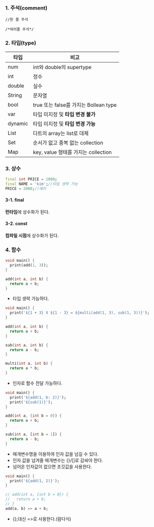 ### 1. 주석(comment)

`//한 줄 주석`

`/*여러줄 주석*/`

### 2. 타입(type)

| 타입    | 비고                                  |
| ------- | ------------------------------------- |
| num     | int와 double의 supertype              |
| int     | 정수                                  |
| double  | 실수                                  |
| String  | 문자열                                |
| bool    | true 또는 false를 가지는 Bollean type |
| var     | 타입 미지정 및 **타입 변경 불가**     |
| dynamic | 타입 미지정 및 **타입 변경 가능**     |
| List    | 다트의 array는 list로 대체            |
| Set     | 순서가 없고 중복 없는 collection      |
| Map     | key, value 형태를 가지는 collection   |

### 3. 상수

```dart
final int PRICE = 1000;
final NAME = 'kim';//타입 생략 가능
PRICE = 2000;//에러
```



#### 3-1. final

**런타임**에 상수화가 된다.

#### 3-2. const

**컴파일 시점**에 상수화가 된다.



### 4. 함수

```dart
void main() {
  print(add(1, 3));
}

add(int a, int b) {
  return a + b;
}
```

* 타입 생략 가능하다.

```dart
void main() {
  print('${1 + 3} X ${1 - 3} = ${multi(add(1, 3), sub(1, 3))}');
}

add(int a, int b) {
  return a + b;
}

sub(int a, int b) {
  return a - b;
}

multi(int a, int b) {
  return a * b;
}
```

* 인자로 함수 전달 가능하다.

``` dart
void main() {
  print('${add(1, b: 2)}');
  print('${sub(1)}');
}

add(int a, {int b = 0}) {
  return a + b;
}

sub(int a, [int b = 1]) {
  return a - b;
}
```

* 매개변수명을 이용하여 인자 값을 넘길 수 있다.
* 인자 값을 넘겨줄 매개변수는 {}/[]로 감싸야 한다.
* 넘어온 인자값이 없으면 초깃값을 사용한다.

```dart
void main() {
  print('${add(1, 2)}');
}

// add(int a, {int b = 0}) {
//   return a + b;
// }
add(a, b) => a + b;
```

* {};대신 =>로 사용한다.(람다식)


